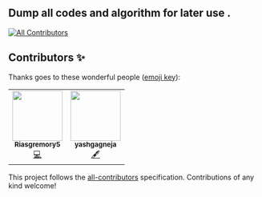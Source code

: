 ## **Dump all codes and algorithm for later use .** 

<!-- ALL-CONTRIBUTORS-BADGE:START - Do not remove or modify this section -->
[![All Contributors](https://img.shields.io/badge/all_contributors-2-orange.svg?style=flat-square)](#contributors-)
<!-- ALL-CONTRIBUTORS-BADGE:END -->

## Contributors ✨

Thanks goes to these wonderful people ([emoji key](https://allcontributors.org/docs/en/emoji-key)):

<!-- ALL-CONTRIBUTORS-LIST:START - Do not remove or modify this section -->
<!-- prettier-ignore-start -->
<!-- markdownlint-disable -->
<table>
  <tr>
    <td align="center"><a href="https://github.com/Riasgremory5"><img src="https://avatars3.githubusercontent.com/u/72184276?v=4" width="100px;" alt=""/><br /><sub><b>Riasgremory5</b></sub></a><br /><a href="https://github.com/Mohitkumar6122/Code-dump/commits?author=Riasgremory5" title="Code">💻</a></td>
    <td align="center"><a href="https://github.com/yashgagneja"><img src="https://avatars3.githubusercontent.com/u/56828872?v=4" width="100px;" alt=""/><br /><sub><b>yashgagneja</b></sub></a><br /><a href="#content-yashgagneja" title="Content">🖋</a></td>
  </tr>
</table>

<!-- markdownlint-enable -->
<!-- prettier-ignore-end -->
<!-- ALL-CONTRIBUTORS-LIST:END -->

This project follows the [all-contributors](https://github.com/all-contributors/all-contributors) specification. Contributions of any kind welcome!
